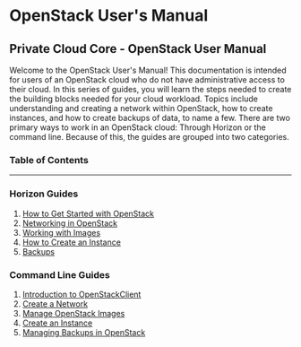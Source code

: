 # OpenStack User's Manual

## Private Cloud Core - OpenStack User Manual

Welcome to the OpenStack User's Manual\! This documentation is intended
for users of an OpenStack cloud who do not have administrative access to
their cloud. In this series of guides, you will learn the steps needed
to create the building blocks needed for your cloud workload. Topics
include understanding and creating a network within OpenStack, how to
create instances, and how to create backups of data, to name a few.
There are two primary ways to work in an OpenStack cloud: Through
Horizon or the command line. Because of this, the guides are grouped
into two categories.

### **Table of Contents**

-----

### Horizon Guides

1. [How to Get Started with OpenStack](getting_started_with_openstack)
2. [Networking in OpenStack](network_ip_traffic)
3. [Working with Images](using_creating_images)
4. [How to Create an Instance](create_an_instance)
5. [Backups](backups)

### Command Line Guides

1. [Introduction to OpenStackClient](openstackclient)
2. [Create a Network](network_ip_traffic_cli)
3. [Manage OpenStack Images](using_creating_images_cli)
4. [Create an Instance](create_an_instance_cli)
5. [Managing Backups in OpenStack](backups_cli)
